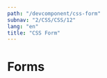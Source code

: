 ```yaml
---
path: "/devcomponent/css-form"
subnav: "2/CSS/CSS/12"
lang: "en"
title: "CSS Form"
---
```


# Forms

<htmlform1 />